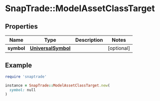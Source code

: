 # SnapTrade::ModelAssetClassTarget

## Properties

| Name | Type | Description | Notes |
| ---- | ---- | ----------- | ----- |
| **symbol** | [**UniversalSymbol**](UniversalSymbol.md) |  | [optional] |

## Example

```ruby
require 'snaptrade'

instance = SnapTrade::ModelAssetClassTarget.new(
  symbol: null
)
```


